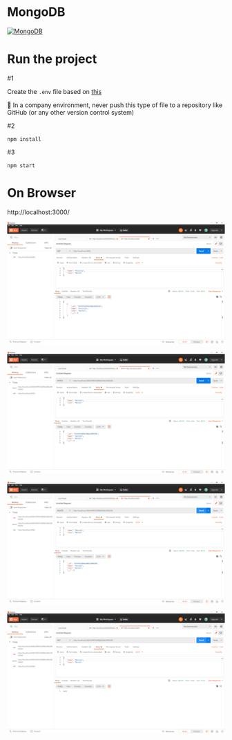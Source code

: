 # MongoDB
<a href="https://www.mongodb.com/">![MongoDB](https://img.shields.io/badge/MongoDB-The%20database%20for%20modern%20applications-brightgreen)</a>  

# Run the project

#1

Create the ```.env``` file based on [this](https://github.com/marcelosperalta/dci/blob/master/200820/.env)

🚨 In a company environment, never push this type of file to a repository like GitHub (or any other version control system)

#2

```
npm install
```

#3

```
npm start
```

# On Browser

http://localhost:3000/

![screenshot](./screenshot01.png)

![screenshot](./screenshot02.png)

![screenshot](./screenshot03.png)

![screenshot](./screenshot04.png)
